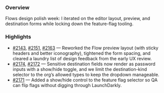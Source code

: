 ### Overview
Flows design polish week: I iterated on the editor layout, preview, and destination forms while locking down the feature-flag tooling.

### Highlights
- [#2143](https://github.com/axiomhq/app/pull/2143), [#2151](https://github.com/axiomhq/app/pull/2151), [#2163](https://github.com/axiomhq/app/pull/2163) — Reworked the Flow preview layout (with sticky headers and better iconography), tightened the form spacing, and cleared a laundry list of design feedback from the early UX review.
- [#2174](https://github.com/axiomhq/app/pull/2174), [#2172](https://github.com/axiomhq/app/pull/2172) — Sensitive destination fields now render as password inputs with a show/hide toggle, and we limit the destination-kind selector to the org’s allowed types to keep the dropdown manageable.
- [#2171](https://github.com/axiomhq/app/pull/2171) — Added a show/hide control to the feature flag selector so QA can flip flags without digging through LaunchDarkly.
